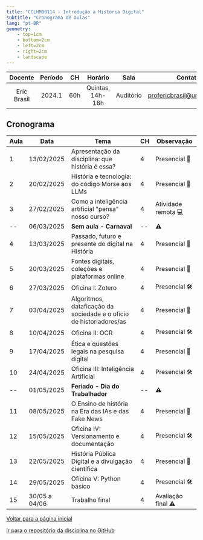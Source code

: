 ```yaml
---
title: "CCLHM00114 - Introdução à História Digital"
subtitle: "Cronograma de aulas"
lang: "pt-BR"
geometry:
    - top=1cm
    - bottom=2cm
    - left=2cm
    - right=2cm
    - landscape
---
```


| Docente     | Período | CH  | Horário          | Sala | Contato |
|:-----------:|:-------:|:---:|:----------------:|:----:|:---------------------------:|
| Eric Brasil | 2024.1  | 60h | Quintas, 14h-18h | Auditório | profericbrasil@unilab.edu.br|

## Cronograma

| Aula | Data         | Tema                                                | CH | Observação           |
|------|--------------|-----------------------------------------------------|----|----------------------|
| 1    | 13/02/2025   | Apresentação da disciplina: que história é essa?    | 4  | Presencial 📖        |
| 2    | 20/02/2025   | História e tecnologia: do código Morse aos LLMs     | 4  | Presencial 📖        |
| 3    | 27/02/2025   | Como a inteligência artificial "pensa" nosso curso? | 4  | Atividade remota 💻  |
| --   | 06/03/2025   | **Sem aula - Carnaval**                             | -- | ⚠️                    |
| 4    | 13/03/2025   | Passado, futuro e presente do digital na História   | 4  | Presencial 📖        |
| 5    | 20/03/2025   | Fontes digitais, coleções e plataformas online      | 4  | Presencial 📖        |
| 6    | 27/03/2025   | Oficina I: Zotero                                   | 4  | Presencial 🛠️       |
| 7    | 03/04/2025   | Algoritmos, dataficação da sociedade e o ofício de historiadores/as | 4 | Presencial 📖 |
| 8    | 10/04/2025   | Oficina II: OCR                                     | 4  | Presencial 🛠️       |
| 9    | 17/04/2025   | Ética e questões legais na pesquisa digital         | 4  | Presencial 📖        |
| 10   | 24/04/2025   | Oficina III: Inteligência Artificial                | 4  | Presencial 🛠️       |
| --   | 01/05/2025   | **Feriado - Dia do Trabalhador**                    | -- | ⚠️                    |
| 11   | 08/05/2025   | O Ensino de história na Era das IAs e das Fake News | 4  | Presencial 📖        |
| 12   | 15/05/2025   | Oficina IV: Versionamento e documentação            | 4  | Presencial 🛠️       |
| 13   | 22/05/2025   | História Pública Digital e a divulgação científica  | 4  | Presencial 📖        |
| 14   | 29/05/2025   | Oficina V: Python básico                            | 4  | Presencial 🛠️       |
| 15   | 30/05 a 04/06 | Trabalho final                                     | 4  | Avaliação final ⚠️   |

[Voltar para a página inicial](https://ericbrasil.com.br/cclhm00114/)

[Ir para o repositório da disciplina no GitHub](https://github.com/ericbrasiln/cclhm00114)
